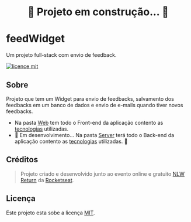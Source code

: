 <div align="center"->
  <h1 align="center">
   🚧  Projeto em construção...  🚧
  </h1>
</div>

# feedWidget

Um projeto full-stack com envio de feedback.

[![licence mit](https://img.shields.io/badge/licence-MIT-%238257e6)](/LICENSE)

## Sobre

Projeto que tem um Widget para envio de feedbacks, salvamento dos feedbacks em um banco de dados e envio de e-mails quando tiver novos feedbacks.

- Na pasta [Web](web) tem todo o Front-end da aplicação contento as [tecnologias](web#tecnologias-utilizadas) utilizadas.
- 🚧 Em desenvolvimento... Na pasta [Server](server) terá todo o Back-end da aplicação contento as [tecnologias](server#tecnologias-utilizadas) utilizadas. 🚧

## Créditos

> Projeto criado e desenvolvido junto ao evento online e gratuito [NLW Return](https://nextlevelweek.com/episodios/impulse/aula-1/edicao/8) da [Rocketseat](https://www.rocketseat.com.br/).

## Licença

Este projeto esta sobe a licença [MIT](/LICENSE).
